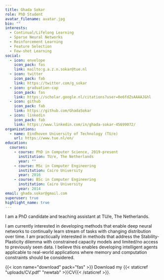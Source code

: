 ```yaml
---
title: Ghada Sokar
role: PhD Student
avatar_filename: avatar.jpg
bio: ""
interests:
  - Continual/Lifelong Learning
  - Sparse Neural Networks
  - Reinforcement Learning
  - Feature Selection
  - Few-shot Learning
social:
  - icon: envelope
    icon_pack: fas
    link: mailto:g.a.z.n.sokar@tue.nl
  - icon: twitter
    icon_pack: fab
    link: https://twitter.com/g_sokar
  - icon: graduation-cap
    icon_pack: fas
    link: https://scholar.google.nl/citations?user=0e6fdZsAAAAJ&hl
  - icon: github
    icon_pack: fab
    link: https://github.com/GhadaSokar
  - icon: linkedin
    icon_pack: fab
    link: https://www.linkedin.com/in/ghada-sokar-45699072/
organizations:
  - name: Eindhoven University of Technology (TU/e)
    url: https://www.tue.nl/en/
education:
  courses:
    - course: PhD in Computer Science, 2019-present
      institution: TU/e, The Netherlands
      year: ""
    - course: MSc in Computer Engineering
      institution: Cairo University
      year: 2016
    - course: BSc in Computer Engineering
      institution: Cairo University
      year: 2014
email: ghada.sokar@gmail.com
superuser: true
highlight_name: true
---
```

I am a PhD candidate and teaching assistant at TU/e, The Netherlands. 

I am currently interested in developing methods that enable deep neural networks to continually learn stream of tasks with changing distribution over time.  I am practicually interested in methods that address the Stability-Plasticity dilemma with constrained capacity models and limited/no access to previously seen data.  I believe this enables developing intelligent agents applicable to real-world applications where memory and computation constraints should be considered.

{{< icon name="download" pack="fas" >}} Download my {{< staticref "uploads/CV.pdf" "newtab" >}}CV{{< /staticref >}}.